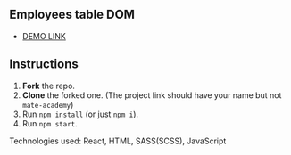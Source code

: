 ## Employees table DOM

 - [DEMO LINK](https://Smikhotur.github.io/js_employees_table_DOM/)


## Instructions
1. **Fork** the repo.
2. **Clone** the forked one. (The project link should have your name but not `mate-academy`)
3. Run `npm install` (or just `npm i`).
4. Run `npm start`.

Technologies used:  React, HTML, SASS(SCSS), JavaScript
